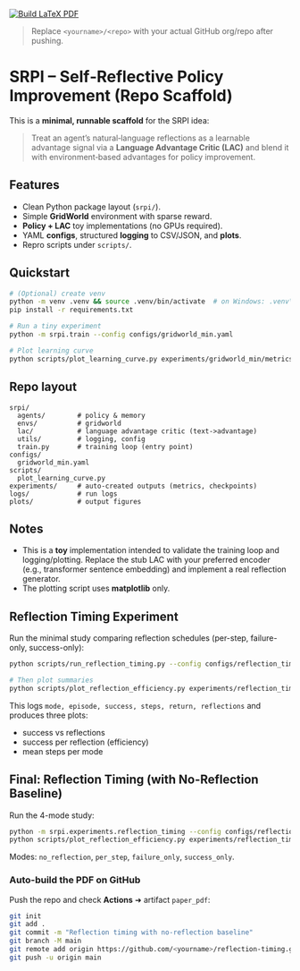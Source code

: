 
[![Build LaTeX PDF](https://github.com/srikanthbaride/reflection-timing/actions/workflows/latex.yml/badge.svg)](https://github.com/srikanthbaride/reflection-timing/actions/workflows/latex.yml)

> Replace `<yourname>/<repo>` with your actual GitHub org/repo after pushing.

# SRPI – Self‑Reflective Policy Improvement (Repo Scaffold)

This is a **minimal, runnable scaffold** for the SRPI idea:
> Treat an agent’s natural‑language reflections as a learnable advantage signal via a **Language Advantage Critic (LAC)** and blend it with environment‑based advantages for policy improvement.

## Features
- Clean Python package layout (`srpi/`).
- Simple **GridWorld** environment with sparse reward.
- **Policy + LAC** toy implementations (no GPUs required).
- YAML **configs**, structured **logging** to CSV/JSON, and **plots**.
- Repro scripts under `scripts/`.

## Quickstart
```bash
# (Optional) create venv
python -m venv .venv && source .venv/bin/activate  # on Windows: .venv\Scripts\activate
pip install -r requirements.txt

# Run a tiny experiment
python -m srpi.train --config configs/gridworld_min.yaml

# Plot learning curve
python scripts/plot_learning_curve.py experiments/gridworld_min/metrics.csv plots/learning_curve.png
```

## Repo layout
```
srpi/
  agents/        # policy & memory
  envs/          # gridworld
  lac/           # language advantage critic (text->advantage)
  utils/         # logging, config
  train.py       # training loop (entry point)
configs/
  gridworld_min.yaml
scripts/
  plot_learning_curve.py
experiments/     # auto-created outputs (metrics, checkpoints)
logs/            # run logs
plots/           # output figures
```

## Notes
- This is a **toy** implementation intended to validate the training loop and logging/plotting. Replace the stub LAC with your preferred encoder (e.g., transformer sentence embedding) and implement a real reflection generator.
- The plotting script uses **matplotlib** only.


## Reflection Timing Experiment
Run the minimal study comparing reflection schedules (per-step, failure-only, success-only):

```bash
python scripts/run_reflection_timing.py --config configs/reflection_timing.yaml

# Then plot summaries
python scripts/plot_reflection_efficiency.py experiments/reflection_timing/reflection_timing_metrics.csv plots/reflection_timing.png
```
This logs `mode, episode, success, steps, return, reflections` and produces three plots:
- success vs reflections
- success per reflection (efficiency)
- mean steps per mode


## Final: Reflection Timing (with No-Reflection Baseline)

Run the 4-mode study:

```bash
python -m srpi.experiments.reflection_timing --config configs/reflection_timing.yaml
python scripts/plot_reflection_efficiency.py experiments/reflection_timing/reflection_timing_metrics.csv plots/reflection_timing.png
```

Modes: `no_reflection`, `per_step`, `failure_only`, `success_only`.

### Auto-build the PDF on GitHub
Push the repo and check **Actions** ➜ artifact `paper_pdf`:

```bash
git init
git add .
git commit -m "Reflection timing with no-reflection baseline"
git branch -M main
git remote add origin https://github.com/<yourname>/reflection-timing.git
git push -u origin main
```
